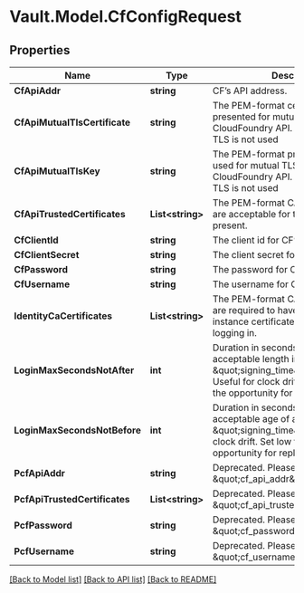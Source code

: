 # Vault.Model.CfConfigRequest

## Properties

Name | Type | Description | Notes
------------ | ------------- | ------------- | -------------
**CfApiAddr** | **string** | CF’s API address. | [optional] 
**CfApiMutualTlsCertificate** | **string** | The PEM-format certificates that are presented for mutual TLS with the CloudFoundry API. If not set, mutual TLS is not used | [optional] 
**CfApiMutualTlsKey** | **string** | The PEM-format private key that are used for mutual TLS with the CloudFoundry API. If not set, mutual TLS is not used | [optional] 
**CfApiTrustedCertificates** | **List&lt;string&gt;** | The PEM-format CA certificates that are acceptable for the CF API to present. | [optional] 
**CfClientId** | **string** | The client id for CF’s API. | [optional] 
**CfClientSecret** | **string** | The client secret for CF’s API. | [optional] 
**CfPassword** | **string** | The password for CF’s API. | [optional] 
**CfUsername** | **string** | The username for CF’s API. | [optional] 
**IdentityCaCertificates** | **List&lt;string&gt;** | The PEM-format CA certificates that are required to have issued the instance certificates presented for logging in. | [optional] 
**LoginMaxSecondsNotAfter** | **int** | Duration in seconds for the maximum acceptable length in the future a \&quot;signing_time\&quot; can be. Useful for clock drift. Set low to reduce the opportunity for replay attacks. | [optional] [default to 60]
**LoginMaxSecondsNotBefore** | **int** | Duration in seconds for the maximum acceptable age of a \&quot;signing_time\&quot;. Useful for clock drift. Set low to reduce the opportunity for replay attacks. | [optional] [default to 300]
**PcfApiAddr** | **string** | Deprecated. Please use \&quot;cf_api_addr\&quot;. | [optional] 
**PcfApiTrustedCertificates** | **List&lt;string&gt;** | Deprecated. Please use \&quot;cf_api_trusted_certificates\&quot;. | [optional] 
**PcfPassword** | **string** | Deprecated. Please use \&quot;cf_password\&quot;. | [optional] 
**PcfUsername** | **string** | Deprecated. Please use \&quot;cf_username\&quot;. | [optional] 

[[Back to Model list]](../README.md#documentation-for-models) [[Back to API list]](../README.md#documentation-for-api-endpoints) [[Back to README]](../README.md)

